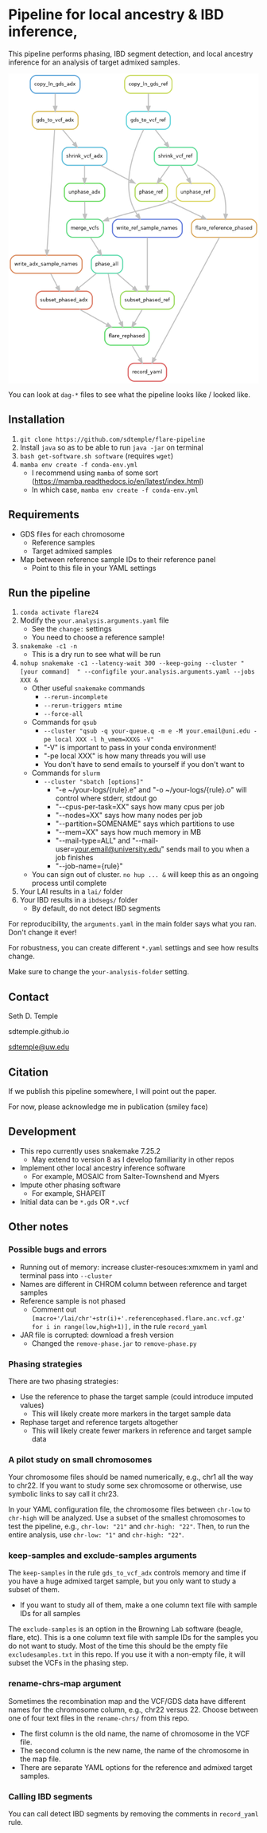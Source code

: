 # Pipeline for local ancestry & IBD inference, 

This pipeline performs phasing, IBD segment detection, and local ancestry inference for an analysis of target admixed samples.

<img src="dag-240418.png" align="center" width="600px"/>

You can look at `dag-*` files to see what the pipeline looks like / looked like.

## Installation

1. `git clone https://github.com/sdtemple/flare-pipeline`
2. Install `java` so as to be able to run `java -jar` on terminal
3. `bash get-software.sh software` (requires `wget`)
4. `mamba env create -f conda-env.yml`
    - I recommend using `mamba` of some sort (https://mamba.readthedocs.io/en/latest/index.html)
    - In which case, `mamba env create -f conda-env.yml`

## Requirements

- GDS files for each chromosome
    - Reference samples
    - Target admixed samples
- Map between reference sample IDs to their reference panel
    - Point to this file in your YAML settings

## Run the pipeline 

1. `conda activate flare24`
2. Modify the `your.analysis.arguments.yaml` file
    - See the `change:` settings
    - You need to choose a reference sample!
3. `snakemake -c1 -n`
    - This is a dry run to see what will be run
4. `nohup snakemake -c1 --latency-wait 300 --keep-going --cluster " [your command]  " --configfile your.analysis.arguments.yaml --jobs XXX &`
    - Other useful `snakemake` commands
        - `--rerun-incomplete`
        - `--rerun-triggers mtime`
        - `--force-all`
    - Commands for `qsub`
        - `--cluster "qsub -q your-queue.q -m e -M your.email@uni.edu -pe local XXX -l h_vmem=XXXG -V" `
        - "-V" is important to pass in your conda environment!
        - "-pe local XXX" is how many threads you will use
        - You don't have to send emails to yourself if you don't want to
    - Commands for `slurm`
        - `--cluster "sbatch [options]" `
            - "-e ~/your-logs/{rule}.e" and "-o ~/your-logs/{rule}.o" will control where stderr, stdout go
            - "--cpus-per-task=XX" says how many cpus per job
            - "--nodes=XX" says how many nodes per job
            - "--partition=SOMENAME" says which partitions to use
            - "--mem=XX" says how much memory in MB
            - "--mail-type=ALL" and "--mail-user=your.email@university.edu" sends mail to you when a job finishes
            - "--job-name={rule}"
    - You can sign out of cluster. `no hup ... &` will keep this as an ongoing process until complete
5. Your LAI results in a `lai/` folder
6. Your IBD results in a `ibdsegs/` folder
    - By default, do not detect IBD segments

For reproducibility, the `arguments.yaml` in the main folder says what you ran. Don't change it ever!

For robustness, you can create different `*.yaml` settings and see how results change. 

Make sure to change the `your-analysis-folder` setting. 

## Contact

Seth D. Temple

sdtemple.github.io

sdtemple@uw.edu

## Citation

If we publish this pipeline somewhere, I will point out the paper.

For now, please acknowledge me in publication (smiley face)

## Development

- This repo currently uses snakemake 7.25.2
    - May extend to version 8 as I develop familiarity in other repos
- Implement other local ancestry inference software
    - For example, MOSAIC from Salter-Townshend and Myers
- Impute other phasing software
    - For example, SHAPEIT
- Initial data can be `*.gds` OR `*.vcf`

## Other notes

### Possible bugs and errors

- Running out of memory: increase cluster-resouces:xmxmem in yaml and terminal pass into `--cluster`
- Names are different in CHROM column between reference and target samples
- Reference sample is not phased
    - Comment out `[macro+'/lai/chr'+str(i)+'.referencephased.flare.anc.vcf.gz' for i in range(low,high+1)],` in the rule `record_yaml`
- JAR file is corrupted: download a fresh version
    - Changed the `remove-phase.jar` to `remove-phase.py`

### Phasing strategies

There are two phasing strategies:
- Use the reference to phase the target sample (could introduce imputed values)
    - This will likely create more markers in the target sample data
- Rephase target and reference targets altogether
    - This will likely create fewer markers in reference and target sample data

### A pilot study on small chromosomes

Your chromosome files should be named numerically, e.g., chr1 all the way to chr22. If you want to study some sex chromosome or otherwise, use symbolic links to say call it chr23.

In your YAML configuration file, the chromosome files between `chr-low` to `chr-high` will be analyzed. Use a subset of the smallest chromosomes to test the pipeline, e.g., `chr-low: "21"` and `chr-high: "22"`. Then, to run the entire analysis, use `chr-low: "1"` and `chr-high: "22"`.

<!-- ### Initiating with *.vcf.gz files instead of *.gds files

The pipeline starts with GDS files for each chromosome. It converts these to VCF files.

If you have VCF files already, don't waste your time converting VCF to GDS.

Use `ln -s initial/folder/location/chr*.vcf.gz your/analysis/folder/gtdata/adxpop/chr*.vcf.gz` to create a symbolic link.
- Do this in `your-analysis-folder/gtdata/adxpop` and `your-analysis-folder/gtdata/refpop/`
    - You may need to
        1. `mkdir your-analysis-folder`
        2. `mkdir your-analysis-folder/gtdata`
        3. `mkdir your-analysis-folder/gtdata/adxpop`
        4. `mkdir your-analysis-folder/gtdata/refpop`
- If you have VCFs for references and GDS for admixed, do the symbolic link for the references only.
    - And vice versa

The minor allele count and minor allele frequency filters are applied redundantly:
- In the GDS to VCF conversion
- And shrinking the VCF if you start from VCF -->

### keep-samples and exclude-samples arguments

The `keep-samples` in the rule `gds_to_vcf_adx` controls memory and time if you have a huge admixed target sample, but you only want to study a subset of them.
- If you want to study all of them, make a one column text file with sample IDs for all samples

The `exclude-samples` is an option in the Browning Lab software (beagle, flare, etc). This is a one column text file with sample IDs for the samples you do not want to study. Most of the time this should be the empty file `excludesamples.txt` in this repo. If you use it with a non-empty file, it will subset the VCFs in the phasing step.

### rename-chrs-map argument

Sometimes the recombination map and the VCF/GDS data have different names for the chromosome column, e.g., chr22 versus 22. Choose between one of four text files in the `rename-chrs/` from this repo.
- The first column is the old name, the name of chromosome in the VCF file.
- The second column is the new name, the name of the chromosome in the map file.
- There are separate YAML options for the reference and admixed target samples. 

### Calling IBD segments

You can call detect IBD segments by removing the comments in `record_yaml` rule.